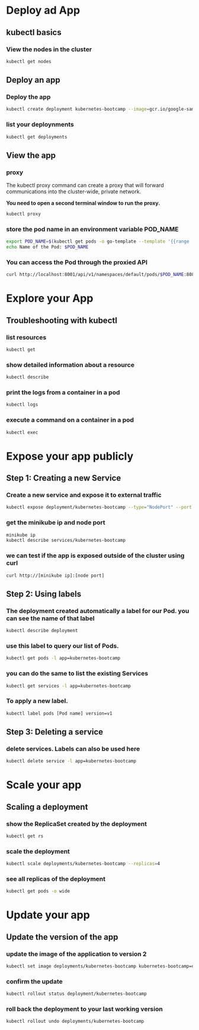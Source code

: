 # Deploy ad App

## kubectl basics

### View the nodes in the cluster

```bash
kubectl get nodes
```

## Deploy an app

### Deploy the app

```bash
kubectl create deployment kubernetes-bootcamp --image=gcr.io/google-samples/kubernetes-bootcamp:v1
```

### list your deploynments

```bash
kubectl get deployments
```

## View the app

### proxy

The kubectl proxy command can create a proxy that will forward communications into the cluster-wide, private network.

**You need to open a second terminal window to run the proxy.**

```bash
kubectl proxy
```

### store the pod name in an environment variable POD_NAME

```bash
export POD_NAME=$(kubectl get pods -o go-template --template '{{range .items}}{{.metadata.name}}{{"\n"}}{{end}}')
echo Name of the Pod: $POD_NAME
```

### You can access the Pod through the proxied API

```bash
curl http://localhost:8001/api/v1/namespaces/default/pods/$POD_NAME:8080/proxy/
```

# Explore your App

## Troubleshooting with kubectl

### list resources

```bash
kubectl get
```

### show detailed information about a resource

```bash
kubectl describe
```

### print the logs from a container in a pod

```bash
kubectl logs
```

### execute a command on a container in a pod

```bash
kubectl exec
```

# Expose your app publicly

## Step 1: Creating a new Service

### Create a new service and expose it to external traffic

```bash
kubectl expose deployment/kubernetes-bootcamp --type="NodePort" --port 8080
```

### get the minikube ip and node port

```bash
minikube ip
kubectl describe services/kubernetes-bootcamp
```

### we can test if the app is exposed outside of the cluster using curl

```bash
curl http://[minikube ip]:[node port]
```

## Step 2: Using labels

### The deployment created automatically a label for our Pod. you can see the name of that label

```bash
kubectl describe deployment
```

### use this label to query our list of Pods.

```bash
kubectl get pods -l app=kubernetes-bootcamp
```

### you can do the same to list the existing Services

```bash
kubectl get services -l app=kubernetes-bootcamp
```

### To apply a new label.

```bash
kubectl label pods [Pod name] version=v1
```

## Step 3: Deleting a service

### delete services. Labels can also be used here

```bash
kubectl delete service -l app=kubernetes-bootcamp
```

# Scale your app

## Scaling a deployment

### show the ReplicaSet created by the deployment

```bash
kubectl get rs
```

### scale the deployment

```bash
kubectl scale deployments/kubernetes-bootcamp --replicas=4
```

### see all replicas of the deployment

```bash
kubectl get pods -o wide
```

# Update your app

## Update the version of the app

### update the image of the application to version 2

```bash
kubectl set image deployments/kubernetes-bootcamp kubernetes-bootcamp=docker.io/jocatalin/kubernetes-bootcamp:v2
```

### confirm the update

```bash
kubectl rollout status deployment/kubernetes-bootcamp
```

### roll back the deployment to your last working version

```bash
kubectl rollout undo deployments/kubernetes-bootcamp
```
